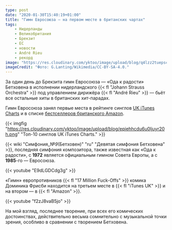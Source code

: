 ```yaml
---
type: post
date: "2020-01-30T15:40:19+01:00"
title: "Гимн Евросоюза — на первом месте в британских чартах"
tags:
    - Нидерланды
    - Великобритания
    - Брекзит
    - ЕС
    - новости
    - André Rieu
    - рекорд
image: "https://res.cloudinary.com/yktoo/image/upload/blog/q4lzz2tuepscpke5knjw.jpg"
imageCredit: "Фото: G.Lanting/Wikimedia/CC-BY-SA-4.0."
---
```


За один день до Брекзита гимн Евросоюза — «Ода к радости» Бетховена в исполнении нидерландского {{< fl "Johann Strauss Orchestra" >}} под управлением дирижёра {{< fl "André Rieu" >}} — бьёт все остальные хиты в британских хит-парадах.

<!--more-->

Гимн Евросоюза занял первые места в рейтинге синглов [UK iTunes Charts](http://www.itunescharts.net/uk/) и в списке [бестселлеров британского Amazon](https://www.amazon.co.uk/gp/bestsellers/digital-music-track/).

{{< imgfig "https://res.cloudinary.com/yktoo/image/upload/blog/epiehhcdu6u0ljuyr20h.png" "Топ-10 синглов UK iTunes Charts." >}}

{{< wiki "Симфония_№_9_(Бетховен)" "ru" "Девятая симфония Бетховена" >}}, последняя симфония композитора, также известная как «Ода к радости», с **1972** является официальным гимном Совета Европы, а с **1985**-го — Евросоюза.

{{< youtube "E9dLGDCdg3g" >}}

«Гимн» европротивников {{< fl "17 Million Fuck-Offs" >}} комика Доминика Фрисби находится на третьем месте в {{< fl "iTunes UK" >}} и на втором — в {{< fl "Amazon" >}}.

{{< youtube "f2zJ8vaB5jo" >}}

На мой взгляд, последнее творение, при всех его комических достоинствах, действительно весьма сомнительно с музыкальной точки зрения, особливо в сравнении с творением Бетховена.
